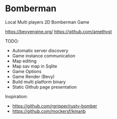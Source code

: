 # Bomberman

Local Multi players 2D Bomberman Game

https://bevyengine.org/
https://github.com/amethyst

TODO:
 - Automatic server discovery
 - Game instance communication
 - Map editing
 - Map sav map in Sqlite
 - Game Options
 - Game Render (Bevy)
 - Build multi platform binary
 - Static Github page presentation


Inspiration:
 - https://github.com/rgripper/rusty-bomber
 - https://github.com/mockersf/kmanb

